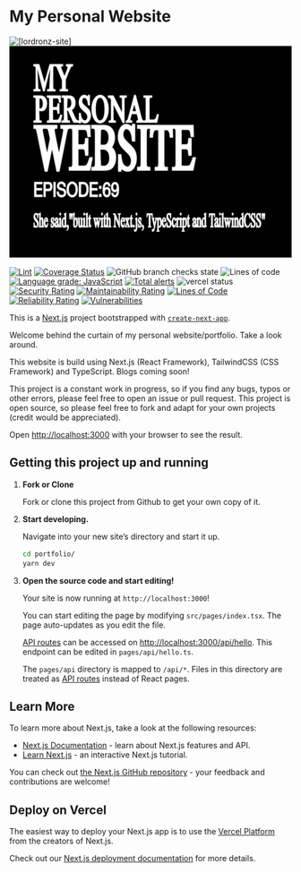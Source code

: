 # My Personal Website

![[lordronz-site]](https://socialify.git.ci/LordRonz/lordronz-site/image?description=1&font=Source%20Code%20Pro&forks=1&issues=1&language=1&name=1&owner=1&pattern=Circuit%20Board&pulls=1&stargazers=1&theme=Dark)
![[Eva Banner]](./eva_banner.png)

[![Lint](https://github.com/LordRonz/lordronz-site/actions/workflows/ci.yml/badge.svg?branch=main)](https://github.com/LordRonz/lordronz-site/actions/workflows/lint.yml)
[![Coverage Status](https://coveralls.io/repos/github/LordRonz/lordronz-site/badge.svg?branch=main)](https://coveralls.io/github/LordRonz/lordronz-site?branch=main)
![GitHub branch checks state](https://img.shields.io/github/checks-status/lordronz/lordronz-site/main)
![Lines of code](https://img.shields.io/tokei/lines/github/lordronz/lordronz-site)
[![Language grade: JavaScript](https://img.shields.io/lgtm/grade/javascript/github/LordRonz/lordronz-site.svg?logo=lgtm&logoWidth=18)](https://lgtm.com/projects/g/LordRonz/lordronz-site/context:javascript)
[![Total alerts](https://img.shields.io/lgtm/alerts/g/LordRonz/lordronz-site.svg?logo=lgtm&logoWidth=18)](https://lgtm.com/projects/g/LordRonz/lordronz-site/alerts/)
![vercel status](https://img.shields.io/github/deployments/lordronz/lordronz-site/production?logo=vercel&label=vercel)
[![Security Rating](https://sonarcloud.io/api/project_badges/measure?project=LordRonz_lordronz-site&metric=security_rating)](https://sonarcloud.io/summary/new_code?id=LordRonz_lordronz-site)
[![Maintainability Rating](https://sonarcloud.io/api/project_badges/measure?project=LordRonz_lordronz-site&metric=sqale_rating)](https://sonarcloud.io/summary/new_code?id=LordRonz_lordronz-site)
[![Lines of Code](https://sonarcloud.io/api/project_badges/measure?project=LordRonz_lordronz-site&metric=ncloc)](https://sonarcloud.io/summary/new_code?id=LordRonz_lordronz-site)
[![Reliability Rating](https://sonarcloud.io/api/project_badges/measure?project=LordRonz_lordronz-site&metric=reliability_rating)](https://sonarcloud.io/summary/new_code?id=LordRonz_lordronz-site)
[![Vulnerabilities](https://sonarcloud.io/api/project_badges/measure?project=LordRonz_lordronz-site&metric=vulnerabilities)](https://sonarcloud.io/summary/new_code?id=LordRonz_lordronz-site)

This is a [Next.js](https://nextjs.org/) project bootstrapped with [`create-next-app`](https://github.com/vercel/next.js/tree/canary/packages/create-next-app).

Welcome behind the curtain of my personal website/portfolio. Take a look around.

This website is build using Next.js (React Framework), TailwindCSS (CSS Framework) and TypeScript. Blogs coming soon!

This project is a constant work in progress, so if you find any bugs, typos or other errors, please feel free to open an issue or pull request. This project is open source, so please feel free to fork and adapt for your own projects (credit would be appreciated).

Open [http://localhost:3000](http://localhost:3000) with your browser to see the result.

## Getting this project up and running

1. **Fork or Clone**

   Fork or clone this project from Github to get your own copy of it.

2. **Start developing.**

   Navigate into your new site’s directory and start it up.

   ```sh
   cd portfolio/
   yarn dev
   ```

3. **Open the source code and start editing!**

   Your site is now running at `http://localhost:3000`!

   You can start editing the page by modifying `src/pages/index.tsx`. The page auto-updates as you edit the file.

   [API routes](https://nextjs.org/docs/api-routes/introduction) can be accessed on [http://localhost:3000/api/hello](http://localhost:3000/api/hello). This endpoint can be edited in `pages/api/hello.ts`.

   The `pages/api` directory is mapped to `/api/*`. Files in this directory are treated as [API routes](https://nextjs.org/docs/api-routes/introduction) instead of React pages.

## Learn More

To learn more about Next.js, take a look at the following resources:

- [Next.js Documentation](https://nextjs.org/docs) - learn about Next.js features and API.
- [Learn Next.js](https://nextjs.org/learn) - an interactive Next.js tutorial.

You can check out [the Next.js GitHub repository](https://github.com/vercel/next.js/) - your feedback and contributions are welcome!

## Deploy on Vercel

The easiest way to deploy your Next.js app is to use the [Vercel Platform](https://vercel.com/new?utm_medium=default-template&filter=next.js&utm_source=create-next-app&utm_campaign=create-next-app-readme) from the creators of Next.js.

Check out our [Next.js deployment documentation](https://nextjs.org/docs/deployment) for more details.
